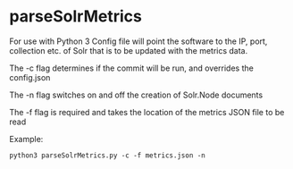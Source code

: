 # parseSolrMetrics
For use with Python 3
Config file will point the software to the IP, port, collection etc. of Solr that is to be updated with the metrics data. 

The -c flag determines if the commit will be run, and overrides the config.json

The -n flag switches on and off the creation of Solr.Node documents

The -f flag is required and takes the location of the metrics JSON file to be read

Example: 

`python3 parseSolrMetrics.py -c -f metrics.json -n`
